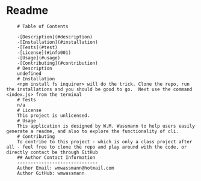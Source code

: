  # Readme
        # Table of Contents
        
        -[Description](#description)
        -[Installation](#installation)
        -[Tests](#test)
        -[License](#info001)
        -[Usage](#usage)
        -[Contributing](#contribution)    
        # Description
        undefined
        # Installation
        <npm install fs inquirer> will do the trick. Clone the repo, run the installations and you should be good to go.  Next use the command <index.js> from the terminal
        # Tests
        n/a
        # License
        This project is unlicensed.
        # Usage
        This application is designed by W.M. Wassmann to help users easily generate a readme, and also to explore the functionality of cli. 
        # Contributing
        To contribe to this project - which is only a class project after all - feel free to clone the repo and play around with the code, or directly contact be through GitHub
        ## Author Contact Information
        ------------------------------
        Author Email: wmwassmann@hotmail.com
        Author GitHub: wmwassmann

        
